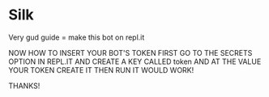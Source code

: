# Silk
Very gud guide = make this bot on repl.it

NOW HOW TO INSERT YOUR BOT'S TOKEN
FIRST GO TO THE SECRETS OPTION IN REPL.IT AND CREATE A KEY CALLED 
token AND AT THE VALUE YOUR TOKEN CREATE IT THEN RUN
IT WOULD WORK!

THANKS!
